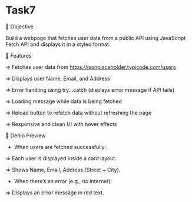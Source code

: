# Task7
📌 Objective

Build a webpage that fetches user data from a public API using JavaScript Fetch API and displays it in a styled format.

🚀 Features

=> Fetches user data from https://jsonplaceholder.typicode.com/users

=> Displays user Name, Email, and Address

=> Error handling using try...catch (displays error message if API fails)

=> Loading message while data is being fetched

=> Reload button to refetch data without refreshing the page

=> Responsive and clean UI with hover effects


📸 Demo Preview

* When users are fetched successfully:

=> Each user is displayed inside a card layout.

=> Shows Name, Email, Address (Street + City).

* When there’s an error (e.g., no internet):

=> Displays an error message in red text.
